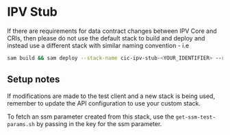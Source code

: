 # IPV Stub
If there are requirements for data contract changes between IPV Core and CRIs, then please do not use the default stack to build and deploy and instead use a different stack with
similar naming convention - i.e 
``` bash
sam build && sam deploy --stack-name cic-ipv-stub-<YOUR_IDENTIFIER> --resolve-s3
```

## Setup notes
If modifications are made to the test client and a new stack is being used, remember to update the API configuration to use your custom stack.


To fetch an ssm parameter created from this stack, use the `get-ssm-test-params.sh` by passing in the key for the ssm parameter.